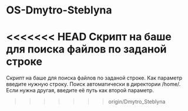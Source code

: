 # OS-Dmytro-Steblyna
<<<<<<< HEAD
Скрипт на баше для поиска файлов по заданой строке
=======
Скрипт на баше для поиска файлов по заданой строке.
Как параметр введите нужную строку.
Поиск автоматически в директории /home/. Если нужна другая, введите её путь как второй параметр.
>>>>>>> origin/Dmytro_Steblyna
